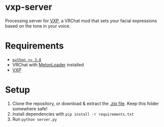 # vxp-server
Processing server for [VXP](https://github.com/tetra-fox/VRCMods/tree/master/VXP), a VRChat mod that sets your facial expressions based on the tone in your voice.

# Requirements
- [`python >= 3.8`](https://www.python.org/downloads/)
- VRChat with [MelonLoader](https://github.com/LavaGang/MelonLoader/releases/latest) installed
- [VXP](https://github.com/tetra-fox/VRCMods/releases/latest/)

# Setup
1. Clone the repository, or download & extract the [.zip file](https://github.com/tetra-fox/vxp-server/archive/refs/heads/main.zip). Keep this folder somewhere safe!
2. Install dependencies with `pip install -r requirements.txt`
3. Run `python server.py`